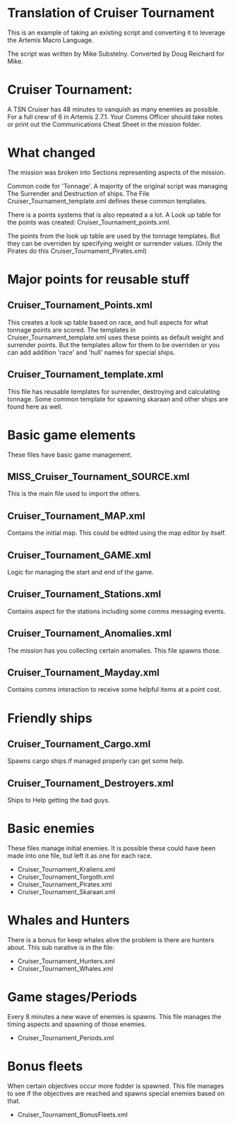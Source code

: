 # Translation of Cruiser Tournament
This is an example of taking an existing script and converting it to leverage the Artemis Macro Language.

The script was written by Mike Substelny.
Converted by Doug Reichard for Mike.

# Cruiser Tournament:

 A TSN Cruiser has 48 minutes to vanquish as many enemies as possible.
 For a full crew of 6 in Artemis 2.7.1.
 Your Comms Officer should take notes or print out the Communications Cheat Sheet in the mission folder.

 # What changed

 The mission was broken into Sections representing aspects of the mission.

 Common code for 'Tonnage'. A majority of the original script was managing The Surrender and Destruction of ships. The File Cruiser_Tournament_template.xml defines these common templates.

There is a points systems that is also repeated a a lot.
A Look up table for the points was created: Cruiser_Tournament_points.xml.

The points from the look up table are used by the tonnage templates. But they can be overriden by specifying weight or surrender values. (Only the Pirates do this Cruiser_Tournament_Pirates.xml)

# Major points for reusable stuff

## Cruiser_Tournament_Points.xml
This creates a look up table based on race, and hull aspects for what tonnage points are scored. The templates in Cruiser_Tournament_template.xml uses these points as default weight and surrender points. But the templates allow for them to be overriden or you can add addition 'race' and 'hull' names for special ships.

## Cruiser_Tournament_template.xml
This file has reusable templates for surrender, destroying and calculating tonnage.
Some common template for spawning skaraan and other ships are found here as well.


# Basic game elements
These files have basic game management.

## MISS_Cruiser_Tournament_SOURCE.xml 
This is the main file used to import the others.

## Cruiser_Tournament_MAP.xml
Contains the initial map. This could be edited using the map editor by itself.

## Cruiser_Tournament_GAME.xml
Logic for managing the start and end of the game.

## Cruiser_Tournament_Stations.xml
Contains aspect for the stations including some comms messaging events.

## Cruiser_Tournament_Anomalies.xml
The mission has you collecting certain anomalies. This file spawns those.

## Cruiser_Tournament_Mayday.xml
Contains comms interaction to receive some helpful items at a point cost.

# Friendly ships

## Cruiser_Tournament_Cargo.xml
Spawns cargo ships if managed properly can get some help.

## Cruiser_Tournament_Destroyers.xml
Ships to Help getting the bad guys.

# Basic enemies
These files manage initial enemies.
It is possible these could have been made into one file, but left it as one for each race.

- Cruiser_Tournament_Kraliens.xml
- Cruiser_Tournament_Torgoth.xml
- Cruiser_Tournament_Pirates.xml
- Cruiser_Tournament_Skaraan.xml

# Whales and Hunters
There is a bonus for keep whales alive the problem is there are hunters about.
This sub narative is in the file:
- Cruiser_Tournament_Hunters.xml
- Cruiser_Tournament_Whales.xml

# Game stages/Periods
Every 8 minutes a new wave of enemies is spawns.
This file manages the timing aspects and spawning of those enemies.

- Cruiser_Tournament_Periods.xml

# Bonus fleets
When certain objectives occur more fodder is spawned.
This file manages to see if the objectives are reached and spawns special enemies based on that.

- Cruiser_Tournament_BonusFleets.xml



